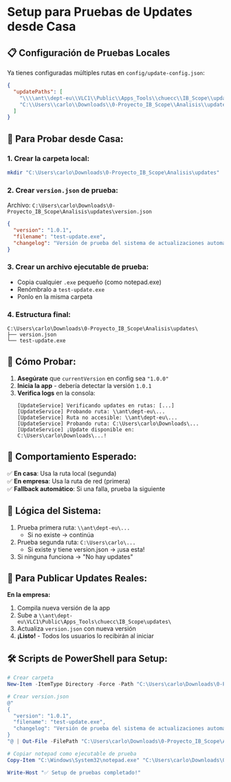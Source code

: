 # Setup para Pruebas de Updates desde Casa

## 📋 Configuración de Pruebas Locales

Ya tienes configuradas múltiples rutas en `config/update-config.json`:

```json
{
  "updatePaths": [
    "\\\\ant\\dept-eu\\VLC1\\Public\\Apps_Tools\\chuecc\\IB_Scope\\updates\\",
    "C:\\Users\\carlo\\Downloads\\0-Proyecto_IB_Scope\\Analisis\\updates\\"
  ]
}
```

## 🔧 Para Probar desde Casa:

### 1. Crear la carpeta local:

```bash
mkdir "C:\Users\carlo\Downloads\0-Proyecto_IB_Scope\Analisis\updates"
```

### 2. Crear `version.json` de prueba:

Archivo: `C:\Users\carlo\Downloads\0-Proyecto_IB_Scope\Analisis\updates\version.json`

```json
{
  "version": "1.0.1",
  "filename": "test-update.exe",
  "changelog": "Versión de prueba del sistema de actualizaciones automáticas desde casa"
}
```

### 3. Crear un archivo ejecutable de prueba:

- Copia cualquier `.exe` pequeño (como notepad.exe)
- Renómbralo a `test-update.exe`
- Ponlo en la misma carpeta

### 4. Estructura final:

```
C:\Users\carlo\Downloads\0-Proyecto_IB_Scope\Analisis\updates\
├── version.json
└── test-update.exe
```

## 🧪 Cómo Probar:

1. **Asegúrate** que `currentVersion` en config sea `"1.0.0"`
2. **Inicia la app** - debería detectar la versión `1.0.1`
3. **Verifica logs** en la consola:
   ```
   [UpdateService] Verificando updates en rutas: [...]
   [UpdateService] Probando ruta: \\ant\dept-eu\...
   [UpdateService] Ruta no accesible: \\ant\dept-eu\...
   [UpdateService] Probando ruta: C:\Users\carlo\Downloads\...
   [UpdateService] ¡Update disponible en: C:\Users\carlo\Downloads\...!
   ```

## 🎯 Comportamiento Esperado:

✅ **En casa**: Usa la ruta local (segunda)  
✅ **En empresa**: Usa la ruta de red (primera)  
✅ **Fallback automático**: Si una falla, prueba la siguiente

## 🔄 Lógica del Sistema:

1. Prueba primera ruta: `\\ant\dept-eu\...`
   - Si no existe → continúa
2. Prueba segunda ruta: `C:\Users\carlo\...`
   - Si existe y tiene version.json → ¡usa esta!
3. Si ninguna funciona → "No hay updates"

## 🚀 Para Publicar Updates Reales:

**En la empresa:**

1. Compila nueva versión de la app
2. Sube a `\\ant\dept-eu\VLC1\Public\Apps_Tools\chuecc\IB_Scope\updates\`
3. Actualiza `version.json` con nueva versión
4. **¡Listo!** - Todos los usuarios lo recibirán al iniciar

## 🛠️ Scripts de PowerShell para Setup:

```powershell
# Crear carpeta
New-Item -ItemType Directory -Force -Path "C:\Users\carlo\Downloads\0-Proyecto_IB_Scope\Analisis\updates"

# Crear version.json
@"
{
  "version": "1.0.1",
  "filename": "test-update.exe",
  "changelog": "Versión de prueba del sistema de actualizaciones automáticas desde casa"
}
"@ | Out-File -FilePath "C:\Users\carlo\Downloads\0-Proyecto_IB_Scope\Analisis\updates\version.json" -Encoding UTF8

# Copiar notepad como ejecutable de prueba
Copy-Item "C:\Windows\System32\notepad.exe" "C:\Users\carlo\Downloads\0-Proyecto_IB_Scope\Analisis\updates\test-update.exe"

Write-Host "✅ Setup de pruebas completado!"
```
